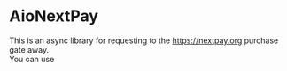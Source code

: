 # AioNextPay

This is an async library for requesting to the https://nextpay.org purchase gate away.<br>
You can use

